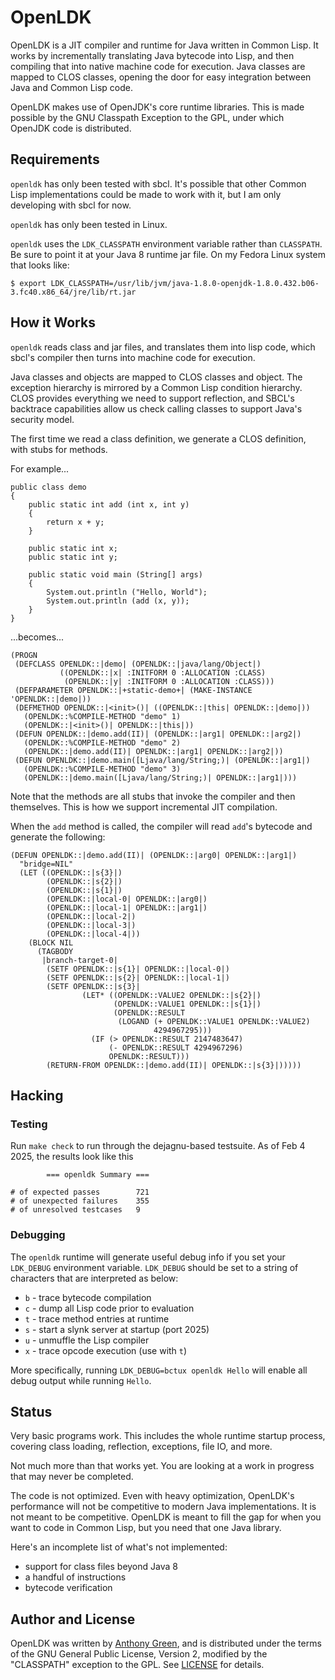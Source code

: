 # OpenLDK

OpenLDK is a JIT compiler and runtime for Java written in Common Lisp.
It works by incrementally translating Java bytecode into Lisp, and
then compiling that into native machine code for execution.  Java
classes are mapped to CLOS classes, opening the door for easy
integration between Java and Common Lisp code.

OpenLDK makes use of OpenJDK's core runtime libraries.  This is made
possible by the GNU Classpath Exception to the GPL, under which
OpenJDK code is distributed.

## Requirements

`openldk` has only been tested with sbcl.  It's possible that other
Common Lisp implementations could be made to work with it, but I am
only developing with sbcl for now.

`openldk` has only been tested in Linux.

`openldk` uses the `LDK_CLASSPATH` environment variable rather than
`CLASSPATH`.  Be sure to point it at your Java 8 runtime jar file.  On
my Fedora Linux system that looks like:
```
$ export LDK_CLASSPATH=/usr/lib/jvm/java-1.8.0-openjdk-1.8.0.432.b06-3.fc40.x86_64/jre/lib/rt.jar
```

## How it Works

`openldk` reads class and jar files, and translates them into lisp
code, which sbcl's compiler then turns into machine code for
execution.

Java classes and objects are mapped to CLOS classes and object.  The
exception hierarchy is mirrored by a Common Lisp condition hierarchy.
CLOS provides everything we need to support reflection, and SBCL's
backtrace capabilities allow us check calling classes to support
Java's security model.

The first time we read a class definition, we generate a CLOS
definition, with stubs for methods.

For example...

```
public class demo
{
    public static int add (int x, int y)
    {
        return x + y;
    }

    public static int x;
    public static int y;

    public static void main (String[] args)
    {
        System.out.println ("Hello, World");
        System.out.println (add (x, y));
    }
}
```

...becomes...

```
(PROGN
 (DEFCLASS OPENLDK::|demo| (OPENLDK::|java/lang/Object|)
           ((OPENLDK::|x| :INITFORM 0 :ALLOCATION :CLASS)
            (OPENLDK::|y| :INITFORM 0 :ALLOCATION :CLASS)))
 (DEFPARAMETER OPENLDK::|+static-demo+| (MAKE-INSTANCE 'OPENLDK::|demo|))
 (DEFMETHOD OPENLDK::|<init>()| ((OPENLDK::|this| OPENLDK::|demo|))
   (OPENLDK::%COMPILE-METHOD "demo" 1)
   (OPENLDK::|<init>()| OPENLDK::|this|))
 (DEFUN OPENLDK::|demo.add(II)| (OPENLDK::|arg1| OPENLDK::|arg2|)
   (OPENLDK::%COMPILE-METHOD "demo" 2)
   (OPENLDK::|demo.add(II)| OPENLDK::|arg1| OPENLDK::|arg2|))
 (DEFUN OPENLDK::|demo.main([Ljava/lang/String;)| (OPENLDK::|arg1|)
   (OPENLDK::%COMPILE-METHOD "demo" 3)
   (OPENLDK::|demo.main([Ljava/lang/String;)| OPENLDK::|arg1|)))
```

Note that the methods are all stubs that invoke the compiler and then
themselves.  This is how we support incremental JIT compilation.

When the `add` method is called, the compiler will read `add`'s
bytecode and generate the following:

```
(DEFUN OPENLDK::|demo.add(II)| (OPENLDK::|arg0| OPENLDK::|arg1|)
  "bridge=NIL"
  (LET ((OPENLDK::|s{3}|)
        (OPENLDK::|s{2}|)
        (OPENLDK::|s{1}|)
        (OPENLDK::|local-0| OPENLDK::|arg0|)
        (OPENLDK::|local-1| OPENLDK::|arg1|)
        (OPENLDK::|local-2|)
        (OPENLDK::|local-3|)
        (OPENLDK::|local-4|))
    (BLOCK NIL
      (TAGBODY
       |branch-target-0|
        (SETF OPENLDK::|s{1}| OPENLDK::|local-0|)
        (SETF OPENLDK::|s{2}| OPENLDK::|local-1|)
        (SETF OPENLDK::|s{3}|
                (LET* ((OPENLDK::VALUE2 OPENLDK::|s{2}|)
                       (OPENLDK::VALUE1 OPENLDK::|s{1}|)
                       (OPENLDK::RESULT
                        (LOGAND (+ OPENLDK::VALUE1 OPENLDK::VALUE2)
                                4294967295)))
                  (IF (> OPENLDK::RESULT 2147483647)
                      (- OPENLDK::RESULT 4294967296)
                      OPENLDK::RESULT)))
        (RETURN-FROM OPENLDK::|demo.add(II)| OPENLDK::|s{3}|)))))
```

## Hacking

### Testing

Run `make check` to run through the dejagnu-based testsuite.
As of Feb 4 2025, the results look like this
```
		=== openldk Summary ===

# of expected passes		721
# of unexpected failures	355
# of unresolved testcases	9
```

### Debugging

The `openldk` runtime will generate useful debug info if you set your
`LDK_DEBUG` environment variable.  `LDK_DEBUG` should be set to a
string of characters that are interpreted as below:

- `b` - trace bytecode compilation
- `c` - dump all Lisp code prior to evaluation
- `t` - trace method entries at runtime
- `s` - start a slynk server at startup (port 2025)
- `u` - unmuffle the Lisp compiler
- `x` - trace opcode execution (use with `t`)

More specifically, running `LDK_DEBUG=bctux openldk Hello` will enable
all debug output while running `Hello`.

## Status

Very basic programs work.  This includes the whole runtime startup
process, covering class loading, reflection, exceptions, file IO, and
more.

Not much more than that works yet.  You are looking at a work in
progress that may never be completed.

The code is not optimized.  Even with heavy optimization, OpenLDK's
performance will not be competitive to modern Java implementations.
It is not meant to be competitive.  OpenLDK is meant to fill the gap
for when you want to code in Common Lisp, but you need that one Java
library.

Here's an incomplete list of what's not implemented:
- support for class files beyond Java 8
- a handful of instructions
- bytecode verification

Author and License
-------------------

OpenLDK was written by [Anthony
Green](https://github.com/atgreen), and is distributed under the terms
of the GNU General Public License, Version 2, modified by the
"CLASSPATH" exception to the GPL.  See
[LICENSE](https://github.com/atgreen/OpenLDK/blob/main/LICENSE)
for details.
